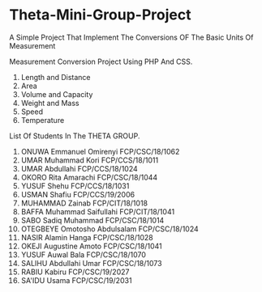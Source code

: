 # Theta-Mini-Group-Project


A Simple Project That Implement The Conversions OF The Basic Units Of Measurement


Measurement Conversion Project Using PHP And CSS.

1. Length and Distance
2. Area
3. Volume and Capacity
4. Weight and Mass
5. Speed
6. Temperature



List Of Students In The THETA GROUP.

1. ONUWA Emmanuel Omirenyi  FCP/CSC/18/1062
2. UMAR Muhammad Kori  FCP/CCS/18/1011
3. UMAR Abdullahi   FCP/CCS/18/1024
4. OKORO Rita Amarachi   FCP/CSC/18/1044
5. YUSUF Shehu   FCP/CCS/18/1031
6. USMAN Shafiu   FCP/CCS/19/2006
7. MUHAMMAD Zainab   FCP/CIT/18/1018
8. BAFFA Muhammad Saifullahi   FCP/CIT/18/1041
9. SABO Sadiq Muhammad    FCP/CSC/18/1014
10. OTEGBEYE Omotosho Abdulsalam   FCP/CSC/18/1024
11. NASIR Alamin Hanga   FCP/CSC/18/1028
12. OKEJI Augustine Amoto   FCP/CSC/18/1041
13. YUSUF Auwal Bala   FCP/CSC/18/1070
14. SALIHU Abdullahi Umar   FCP/CSC/18/1073
15. RABIU Kabiru   FCP/CSC/19/2027
16. SA'IDU Usama   FCP/CSC/19/2031
